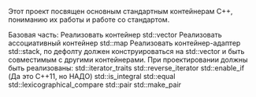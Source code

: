 Этот проект посвящен основным стандартным контейнерам С++, пониманию их работы и работе со стандартом.

Базовая часть:
    Реализовать контейнер std::vector
    Реализовать ассоциативный контейнер std::map
    Реализовать контейнер-адаптер std::stack, по дефолту должен конструироваться на std::vector и быть совместимым с другими контейнерами.
    При проектировании должны быть реализованы:
        std::iterator_traits
        std::reverse_iterator
        std::enable_if (Да это С++11, но НАДО)
        std::is_integral
        std::equal
        std::lexicographical_compare
        std::pair
        std::make_pair
